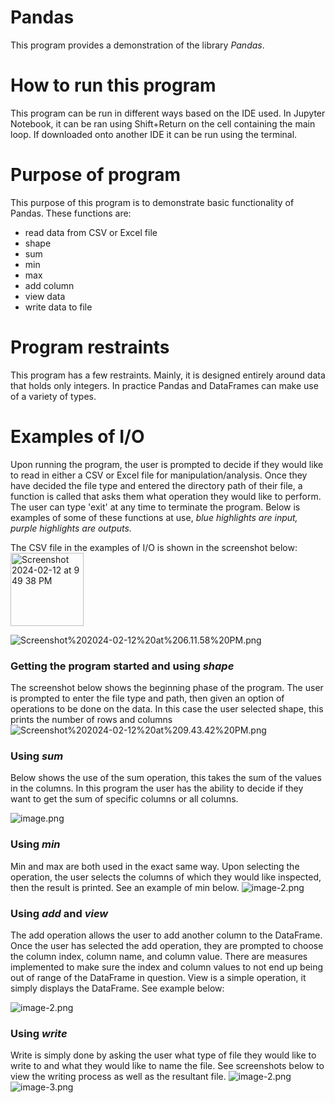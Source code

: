 # Pandas
This program provides a demonstration of the library *Pandas*.

# How to run this program
This program can be run in different ways based on the IDE used. In Jupyter Notebook, it can be ran using Shift+Return on the cell containing the main loop. If downloaded onto another IDE it can be run using the terminal.

# Purpose of program
This purpose of this program is to demonstrate basic functionality of Pandas. These functions are:
- read data from CSV or Excel file
- shape
- sum
- min
- max
- add column
- view data
- write data to file

# Program restraints
This program has a few restraints. Mainly, it is designed entirely around data that holds only integers. In practice Pandas and DataFrames can make use of a variety of types.

# Examples of I/O
Upon running the program, the user is prompted to decide if they would like to read in either a CSV or Excel file for manipulation/analysis. Once they have decided the file type and entered the directory path of their file, a function is called that asks them what operation they would like to perform. The user can type 'exit' at any time to terminate the program.
Below is examples of some of these functions at use, *blue highlights are input, purple highlights are outputs.*

The CSV file in the examples of I/O is shown in the screenshot below:
<img width="117" alt="Screenshot 2024-02-12 at 9 49 38 PM" src="https://github.com/CS2613-WI24-FR01B/exploration-activity-1-calebcarr77/assets/97684864/6d303be2-2961-414d-a4b2-b4dcdaa6ae61">


![Screenshot%202024-02-12%20at%206.11.58%20PM.png](attachment:Screenshot%202024-02-12%20at%206.11.58%20PM.png)

### Getting the program started and using *shape*

The screenshot below shows the beginning phase of the program. The user is prompted to enter the file type and path, then given an option of operations to be done on the data. In this case the user selected shape, this prints the number of rows and columns ![Screenshot%202024-02-12%20at%209.43.42%20PM.png](attachment:Screenshot%202024-02-12%20at%209.43.42%20PM.png)

### Using *sum*
Below shows the use of the sum operation, this takes the sum of the values in the columns. In this program the user has the ability to decide if they want to get the sum of specific columns or all columns.

![image.png](attachment:image.png)

### Using *min*
Min and max are both used in the exact same way. Upon selecting the operation, the user selects the columns of which they would like inspected, then the result is printed. See an example of min below.
![image-2.png](attachment:image-2.png)

### Using *add* and *view*
The add operation allows the user to add another column to the DataFrame. Once the user has selected the add operation, they are prompted to choose the column index, column name, and column value. There are measures implemented to make sure the index and column values to not end up being out of range of the DataFrame in question. View is a simple operation, it simply displays the DataFrame. See example below:

![image-2.png](attachment:image-2.png)

### Using *write*
Write is simply done by asking the user what type of file they would like to write to and what they would like to name the file. See screenshots below to view the writing process as well as the resultant file.
![image-2.png](attachment:image-2.png)
![image-3.png](attachment:image-3.png)

